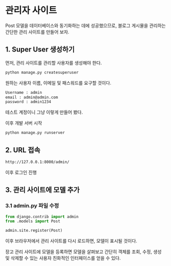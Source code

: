# 관리자 사이트
Post 모델을 데이터베이스와 동기화하는 데에 성공했으므로, 블로그 게시물을 관리하는 간단한 관리 사이트를 만들어 보자.

## 1. Super User 생성하기
먼저, 관리 사이트를 관리할 사용자를 생성해야 한다.
```bash
python manage.py createsuperuser
```
원하는 사용자 이름, 이메일 및 패스워드를 요구할 것이다.

```txt
Username : admin
email : admin@admin.com
password : admin1234
```

테스트 계정이니 그냥 이렇게 만들어 봤다.

이후 개발 서버 시작
```python
python manage.py runserver
```

## 2. URL 접속
```txt
http://127.0.0.1:8000/admin/
```
이후 로그인 진행

## 3. 관리 사이트에 모델 추가

### 3.1 admin.py 파일 수정
```python
from django.contrib import admin
from .models import Post

admin.site.register(Post)
```
이후 브라우저에서 관리 사이트를 다시 로드하면, 모델이 표시될 것이다.

장고 관리 사이트에 모델을 등록하면 모델을 살펴보고 간단히 객체를 조회, 수정, 생성 및 삭제할 수 있는 사용자 친화적인 인터페이스를 얻을 수 있다.